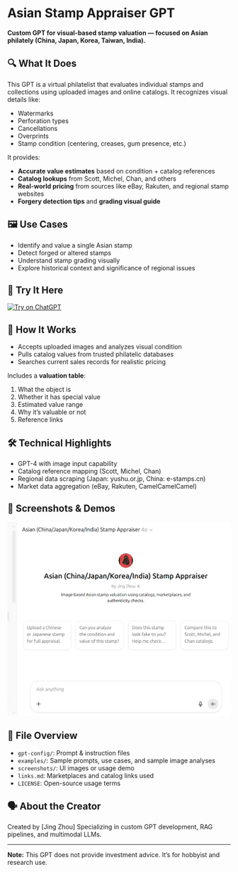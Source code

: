 # Asian Stamp Appraiser GPT

**Custom GPT for visual-based stamp valuation — focused on Asian philately (China, Japan, Korea, Taiwan, India).**

## 🔍 What It Does
This GPT is a virtual philatelist that evaluates individual stamps and collections using uploaded images and online catalogs. It recognizes visual details like:
- Watermarks
- Perforation types
- Cancellations
- Overprints
- Stamp condition (centering, creases, gum presence, etc.)

It provides:
- **Accurate value estimates** based on condition + catalog references
- **Catalog lookups** from Scott, Michel, Chan, and others
- **Real-world pricing** from sources like eBay, Rakuten, and regional stamp websites
- **Forgery detection tips** and **grading visual guide**

## 🖼️ Use Cases
- Identify and value a single Asian stamp
- Detect forged or altered stamps
- Understand stamp grading visually
- Explore historical context and significance of regional issues

## 🚀 Try It Here
[![Try on ChatGPT](https://img.shields.io/badge/Try_on_ChatGPT-blue?logo=openai)](https://chatgpt.com/g/g-6882984bbc788191ae540743a8ece9dc-asian-china-japan-korea-india-stamp-appraiser)

## 🧠 How It Works
- Accepts uploaded images and analyzes visual condition
- Pulls catalog values from trusted philatelic databases
- Searches current sales records for realistic pricing

Includes a **valuation table**:
1. What the object is  
2. Whether it has special value  
3. Estimated value range  
4. Why it’s valuable or not  
5. Reference links

## 🛠️ Technical Highlights
- GPT-4 with image input capability
- Catalog reference mapping (Scott, Michel, Chan)
- Regional data scraping (Japan: yushu.or.jp, China: e-stamps.cn)
- Market data aggregation (eBay, Rakuten, CamelCamelCamel)

## 📸 Screenshots & Demos
![UI Screenshot](./screenshots/Homg_page.png)


## 📂 File Overview
- `gpt-config/`: Prompt & instruction files
- `examples/`: Sample prompts, use cases, and sample image analyses
- `screenshots/`: UI images or usage demo
- `links.md`: Marketplaces and catalog links used
- `LICENSE`: Open-source usage terms

## 🗣️ About the Creator
Created by [Jing Zhou]
Specializing in custom GPT development, RAG pipelines, and multimodal LLMs.

---

**Note:** This GPT does not provide investment advice. It’s for hobbyist and research use.

